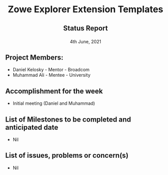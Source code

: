 # <p align="center">Zowe Explorer Extension Templates
## <p align="center">Status Report
<p align="center">4th June, 2021

## Project Members:
* Daniel Kelosky - Mentor - Broadcom
* Muhammad Ali - Mentee - University

## Accomplishment for the week 
* Initial meeting (Daniel and Muhammad)

## List of Milestones to be completed and anticipated date
* Nil

## List of issues, problems or concern(s)
* Nil
